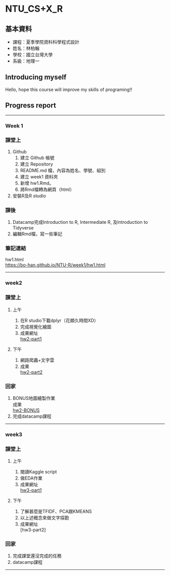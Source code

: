 # NTU_CS+X_R

## 基本資料
* 課程：夏季學院資料科學程式設計<br />
* 姓名：林柏翰<br />
* 學校：國立台灣大學<br />
* 系級：地理一<br />

## Introducing myself
Hello, hope this course will improve my skills of programing!!

## Progress report

---
### Week 1
### 課堂上
1. Github
   1. 建立 Github 帳號
   2. 建立 Repository
   3. README.md 檔，內容為姓名、學號、組別
   4. 建立 week1 資料夾
   5. 新增 hw1.Rmd。
   6. 將Rmd檔轉為網頁（html）
2. 安裝R及R studio

### 課後
1. Datacamp完成Introduction to R, Intermediate R, 及Introduction to Tidyverse
2. 編輯Rmd檔，寫一些筆記

### 筆記連結
hw1.html<br />
https://bo-han.github.io/NTU-R/week1/hw1.html

---
### week2
### 課堂上
1. 上午
   1. 在R studio下載dplyr（花頗久時間XD）
   2. 完成視覺化繪圖
   3. 成果網址<br />
[hw2-part1](https://bo-han.github.io/NTU-R/week2/hw2-part1)

2. 下午
   1. 網路爬蟲+文字雲
   2. 成果<br />
[hw2-part2](https://bo-han.github.io/NTU-R/week2/hw2-part2)

### 回家
1. BONUS地圖繪製作業<br />
   成果<br />
   [hw2-BONUS](https://bo-han.github.io/NTU-R/week2/hw2-BONUS)
2. 完成datacamp課程

---
### week3
### 課堂上
1. 上午
   1. 閱讀Kaggle script
   2. 做EDA作業
   3. 成果網址<br />
[hw3-part1](https://bo-han.github.io/NTU-R/week3/hw3)

2. 下午
   1. 了解甚麼是TFIDF、PCA跟KMEANS
   2. 以上述概念來做文字探勘
   3. 成果網址<br />
[hw3-part2]

### 回家
1. 完成課堂還沒完成的任務
2. datacamp課程

---

